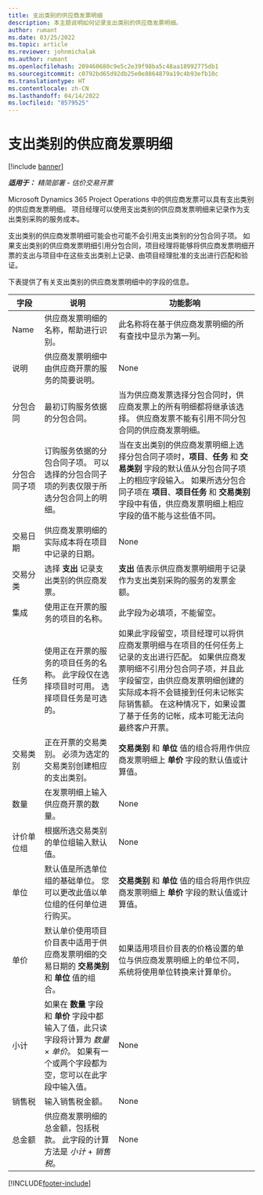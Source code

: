 ```yaml
---
title: 支出类别的供应商发票明细
description: 本主题说明如何记录支出类别的供应商发票明细。
author: rumant
ms.date: 03/25/2022
ms.topic: article
ms.reviewer: johnmichalak
ms.author: rumant
ms.openlocfilehash: 209460680c9e5c2e39f98ba5c48aa18992775db1
ms.sourcegitcommit: c0792bd65d92db25e0e8864879a19c4b93efb10c
ms.translationtype: HT
ms.contentlocale: zh-CN
ms.lasthandoff: 04/14/2022
ms.locfileid: "8579525"
---
```

# <a name="vendor-invoice-lines-for-expense-categories"></a>支出类别的供应商发票明细

[!include [banner](../../includes/dataverse-preview.md)]

_**适用于：** 精简部署 - 估价交易开票_

Microsoft Dynamics 365 Project Operations 中的供应商发票可以具有支出类别的供应商发票明细。 项目经理可以使用支出类别的供应商发票明细来记录作为支出类别采购的服务成本。

支出类别的供应商发票明细可能会也可能不会引用支出类别的分包合同子项。 如果支出类别的供应商发票明细引用分包合同，项目经理将能够将供应商发票明细开票的支出与项目中在这些支出类别上记录、由项目经理批准的支出进行匹配和验证。

下表提供了有关支出类别的供应商发票明细中的字段的信息。

| 字段 | 说明  | 功能影响 |
| --- | --- | --- |
| Name | 供应商发票明细的名称，帮助进行识别。 | 此名称将在基于供应商发票明细的所有查找中显示为第一列。 |
| 说明  | 供应商发票明细中由供应商开票的服务的简要说明。 | None |
| 分包合同 | 最初订购服务依据的分包合同。 | 当为供应商发票选择分包合同时，供应商发票上的所有明细都将继承该选择。 供应商发票不能有引用不同分包合同的供应商发票明细。 |
| 分包合同子项 | 订购服务依据的分包合同子项。 可以选择的分包合同子项的列表仅限于所选分包合同上的明细。 | 当在支出类别的供应商发票明细上选择分包合同子项时，**项目**、**任务** 和 **交易类别** 字段的默认值从分包合同子项上的相应字段输入。 如果所选分包合同子项在 **项目**、**项目任务** 和 **交易类别** 字段中有值，供应商发票明细上相应字段的值不能与这些值不同。 |
| 交易日期 | 供应商发票明细的实际成本将在项目中记录的日期。 |None |
| 交易分类 | 选择 **支出** 记录支出类别的供应商发票。 | **支出** 值表示供应商发票明细用于记录作为支出类别采购的服务的发票金额。 |
| 集成 | 使用正在开票的服务的项目的名称。 | 此字段为必填项，不能留空。 |
| 任务 | 使用正在开票的服务的项目任务的名称。 此字段仅在选择项目时可用。 选择项目任务是可选的。 | 如果此字段留空，项目经理可以将供应商发票明细与在项目的任何任务上记录的支出进行匹配。 如果供应商发票明细不引用分包合同子项，并且此字段留空，由供应商发票明细创建的实际成本将不会链接到任何未记帐实际销售额。 在这种情况下，如果设置了基于任务的记帐，成本可能无法向最终客户开票。 |
| 交易类别 | 正在开票的交易类别。 必须为选定的交易类别创建相应的支出类别。 | **交易类别** 和 **单位** 值的组合将用作供应商发票明细上 **单价** 字段的默认值或计算值。 |
| 数量 | 在发票明细上输入供应商开票的数量。 |None|
| 计价单位组 | 根据所选交易类别的单位组输入默认值。 | None |
| 单位 | 默认值是所选单位组的基础单位。 您可以更改此值以单位组的任何单位进行购买。 | **交易类别** 和 **单位** 值的组合将用作供应商发票明细上 **单价** 字段的默认值或计算值。 |
| 单价 | 默认单价使用项目价目表中适用于供应商发票明细的交易日期的 **交易类别** 和 **单位** 值的组合。 | 如果适用项目价目表的价格设置的单位与供应商发票明细上的单位不同，系统将使用单位转换来计算单价。 |
| 小计 | 如果在 **数量** 字段和 **单价** 字段中都输入了值，此只读字段将计算为 *数量* &times; *单价*。 如果有一个或两个字段都为空，您可以在此字段中输入值。| None |
| 销售税 | 输入销售税金额。 | None |
| 总金额 | 供应商发票明细的总金额，包括税款。 此字段的计算方法是 *小计* + *销售税*。 | None |

[!INCLUDE[footer-include](../../includes/footer-banner.md)]
